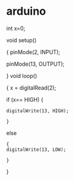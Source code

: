 # arduino
int x=0;

void setup()

{
  pinMode(2, INPUT);
  
  pinMode(13, OUTPUT);
  
}
void loop()

{
  x = digitalRead(2);
  
  if (x== HIGH)
    {
    
    digitalWrite(13, HIGH);
    
    }
    
  else
  
    {
    digitalWrite(13, LOW);

    }
 }

